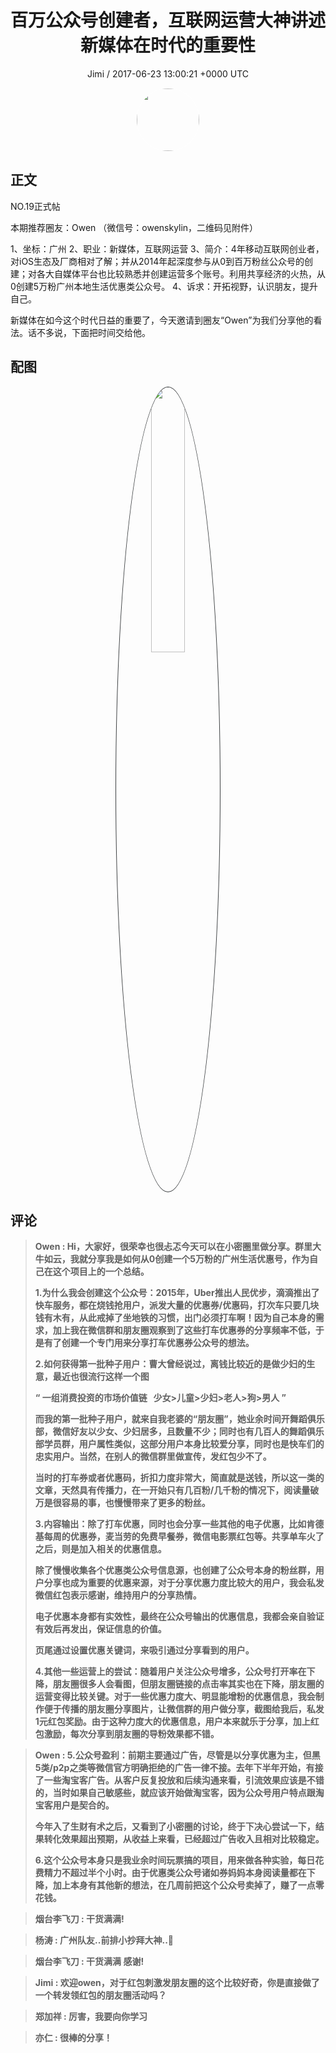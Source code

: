 <h1 align="center">百万公众号创建者，互联网运营大神讲述新媒体在时代的重要性</h1>
<p align="center">
    <a>Jimi / 2017-06-23 13:00:21 &#43;0000 UTC</a>
</p>

<div align="center">
    <img src="https://images.zsxq.com/FiWv5yIogjugrkjGNdMOpLbJJQQg?e=1590940799&amp;token=kIxbL07-8jAj8w1n4s9zv64FuZZNEATmlU_Vm6zD:3hf7dVV6u5P9ulK0iGgaBqJE7yo=" width="100" height="100" style="border:1px solid;border-radius:50%; color:#ffffff"/>
</div>

## 正文

<div>
 NO.19正式帖

本期推荐圈友：Owen
（微信号：owenskylin，二维码见附件）

1、坐标：广州
2、职业：新媒体，互联网运营
3、简介：4年移动互联网创业者，对iOS生态及厂商相对了解；并从2014年起深度参与从0到百万粉丝公众号的创建；对各大自媒体平台也比较熟悉并创建运营多个账号。利用共享经济的火热，从0创建5万粉广州本地生活优惠类公众号。
4、诉求：开拓视野，认识朋友，提升自己。

新媒体在如今这个时代日益的重要了，今天邀请到圈友“Owen”为我们分享他的看法。话不多说，下面把时间交给他。
</div>

## 配图
<div class="image" align="center">

<img src="https://images.zsxq.com/FlnalkzhmiX7aF-sGswfDoZOO4AP?e=1590940799&amp;token=kIxbL07-8jAj8w1n4s9zv64FuZZNEATmlU_Vm6zD:ZLTnAiOeaL8su1IyoBQKSnsD5p4=" width="33%" height="33%" style="border:1px solid;border-radius:50%; color:#3c3f41"/>

</div>

## 评论

<div align="left">
<div>

<blockquote >
<span> <strong>Owen : Hi，大家好，很荣幸也很忐忑今天可以在小密圈里做分享。群里大牛如云，我就分享我是如何从0创建一个5万粉的广州生活优惠号，作为自己在这个项目上的一个总结。

1.为什么我会创建这个公众号：2015年，Uber推出人民优步，滴滴推出了快车服务，都在烧钱抢用户，派发大量的优惠券/优惠码，打次车只要几块钱有木有，从此戒掉了坐地铁的习惯，出门必须打车啊！因为自己本身的需求，加上我在微信群和朋友圈观察到了这些打车优惠券的分享频率不低，于是有了创建一个专门用来分享打车优惠券公众号的想法。

2.如何获得第一批种子用户：曹大曾经说过，离钱比较近的是做少妇的生意，最近也很流行这样一个图

“
      一组消费投资的市场价值链
        少女&gt;儿童&gt;少妇&gt;老人&gt;狗&gt;男人
”

而我的第一批种子用户，就来自我老婆的“朋友圈”，她业余时间开舞蹈俱乐部，微信好友以少女、少妇居多，且数量不少；同时也有几百人的舞蹈俱乐部学员群，用户属性类似，这部分用户本身比较爱分享，同时也是快车们的忠实用户。当然，在别人的微信群里做宣传，发红包少不了。

当时的打车券或者优惠码，折扣力度非常大，简直就是送钱，所以这一类的文章，天然具有传播力，在一开始只有几百粉/几千粉的情况下，阅读量破万是很容易的事，也慢慢带来了更多的粉丝。

3.内容输出：除了打车优惠，同时也会分享一些其他的电子优惠，比如肯德基每周的优惠券，麦当劳的免费早餐券，微信电影票红包等。共享单车火了之后，则是加入相关的优惠信息。

除了慢慢收集各个优惠类公众号信息源，也创建了公众号本身的粉丝群，用户分享也成为重要的优惠来源，对于分享优惠力度比较大的用户，我会私发微信红包表示感谢，维持用户的分享热情。

电子优惠本身都有实效性，最终在公众号输出的优惠信息，我都会亲自验证有效后再发出，保证信息的价值。

页尾通过设置优惠关键词，来吸引通过分享看到的用户。


4.其他一些运营上的尝试：随着用户关注公众号增多，公众号打开率在下降，朋友圈很多人会看图，但朋友圈链接的点击率其实也在下降，朋友圈的运营变得比较关键。对于一些优惠力度大、明显能增粉的优惠信息，我会制作便于传播的朋友圈分享图片，让微信群的用户做分享，截图给我后，私发1元红包奖励。由于这种力度大的优惠信息，用户本来就乐于分享，加上红包激励，每次分享到朋友圈的导粉效果都不错。 </strong></span>
</blockquote>

<blockquote >
<span> <strong>Owen : 5.公众号盈利：前期主要通过广告，尽管是以分享优惠为主，但黑5类/p2p之类等微信官方明确拒绝的广告一律不接。去年下半年开始，有接了一些淘宝客广告。从客户反复投放和后续沟通来看，引流效果应该是不错的，当时如果自己敏感些，就应该开始做淘宝客，因为公众号用户特点跟淘宝客用户是契合的。

今年入了生财有术之后，又看到了小密圈的讨论，终于下决心尝试一下，结果转化效果超出预期，从收益上来看，已经超过广告收入且相对比较稳定。

6.这个公众号本身只是我业余时间玩票搞的项目，用来做各种实验，每日花费精力不超过半个小时。由于优惠类公众号诸如券妈妈本身阅读量都在下降，加上本身有其他新的想法，在几周前把这个公众号卖掉了，赚了一点零花钱。 </strong></span>
</blockquote>

<blockquote >
<span> <strong>烟台李飞刀 : 干货满满! </strong></span>
</blockquote>

<blockquote >
<span> <strong>杨涛 : 广州队友..前排小抄拜大神..🙏 </strong></span>
</blockquote>

<blockquote >
<span> <strong>烟台李飞刀 : 干货满满 感谢! </strong></span>
</blockquote>

<blockquote >
<span> <strong>Jimi : 欢迎owen，对于红包刺激发朋友圈的这个比较好奇，你是直接做了一个转发领红包的朋友圈活动吗？ </strong></span>
</blockquote>

<blockquote >
<span> <strong>郑加祥 : 厉害，我要向你学习 </strong></span>
</blockquote>

<blockquote >
<span> <strong>亦仁 : 很棒的分享！ </strong></span>
</blockquote>

</div>
</div>